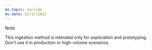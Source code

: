 ```yaml
---
ms.topic: include
ms.date: 11/17/2022
---
```


> [!NOTE]
> This ingestion method is intended only for exploration and prototyping. Don't use it in production or high-volume scenarios.
